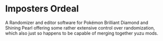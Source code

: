 # Imposters Ordeal
A Randomizer and editor software for Pokémon Brilliant Diamond and Shining Pearl offering some rather extensive control over randomization, which also just so happens to be capable of merging together yuzu mods.
